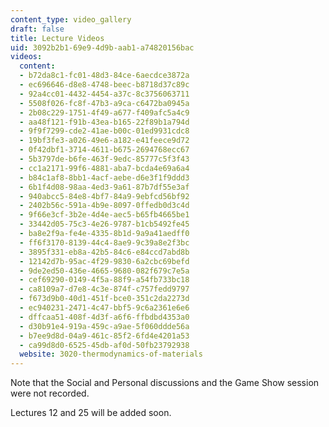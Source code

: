 ```yaml
---
content_type: video_gallery
draft: false
title: Lecture Videos
uid: 3092b2b1-69e9-4d9b-aab1-a74820156bac
videos:
  content:
  - b72da8c1-fc01-48d3-84ce-6aecdce3872a
  - ec696646-d8e8-4748-beec-b8718d37c89c
  - 92a4cc01-4432-4454-a37c-8c3756063711
  - 5508f026-fc8f-47b3-a9ca-c6472ba0945a
  - 2b08c229-1751-4f49-a677-f409afc5a4c9
  - aa48f121-f91b-43ea-b165-22f89b1a794d
  - 9f9f7299-cde2-41ae-b00c-01ed9931cdc8
  - 19bf3fe3-a026-49e6-a182-e41feece9d72
  - 0f42dbf1-3714-4611-b675-2694768ecc67
  - 5b3797de-b6fe-463f-9edc-85777c5f3f43
  - cc1a2171-99f6-4881-aba7-bcda4e69a6a4
  - b84c1af8-8bb1-4acf-aebe-d6e3f1f9ddd3
  - 6b1f4d08-98aa-4ed3-9a61-87b7df55e3af
  - 940abcc5-84e8-4bf7-84a9-9ebfcd56bf92
  - 2402b56c-591a-4b9e-8097-0ffedb0d3c4d
  - 9f66e3cf-3b2e-4d4e-aec5-b65fb4665be1
  - 33442d05-75c3-4e26-9787-b1cb5492fe45
  - ba8e2f9a-fe4e-4335-8b1d-9a9a41aedff0
  - ff6f3170-8139-44c4-8ae9-9c39a8e2f3bc
  - 3895f331-eb8a-42b5-84c6-e84ccd7abd8b
  - 12142d7b-95ac-4f29-9830-6a2cbc69befd
  - 9de2ed50-436e-4665-9680-082f679c7e5a
  - cef69290-0149-4f5a-88f9-a54fb733bc18
  - ca8109a7-d7e8-4c3e-874f-c757fedd9797
  - f673d9b0-40d1-451f-bce0-351c2da2273d
  - ec940231-2471-4c47-bbf5-9c6a2361e6e6
  - dffcaa51-408f-4d3f-a6f6-ffbdbd4353a0
  - d30b91e4-919a-459c-a9ae-5f060ddde56a
  - b7ee9d8d-04a9-461c-85f2-6fd4e4201a53
  - ca99d8d0-6525-45db-af0d-50fb23792938
  website: 3020-thermodynamics-of-materials
---
```

Note that the Social and Personal discussions and the Game Show session were not recorded. 

Lectures 12 and 25 will be added soon.